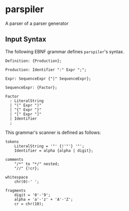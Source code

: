 # parspiler

A parser of a parser generator

## Input Syntax

The following EBNF grammar defines `parspiler`'s syntax.

```
Definition: {Production};
    
Production: Identifier ":" Expr ";";

Expr: SequenceExpr {"|" SequenceExpr};

SequenceExpr: {Factor};

Factor
  : LiteralString
  | "(" Expr ")"
  | "{" Expr "}"
  | "[" Expr "]"
  | Identifier
  ;
```

This grammar's scanner is defined as follows:

```
tokens
    LiteralString = '"' {!'"'} '"';
    Identifier = alpha {alpha | digit};

comments
    "/*" to "*/" nested;
    "//" {!cr};

whitespace
    chr(0)-' ';

fragments
    digit = '0'-'9';
    alpha = 'a'-'z' + 'A'-'Z';
    cr = chr(10);
```

